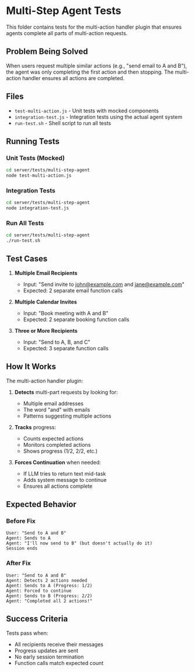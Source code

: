 # Multi-Step Agent Tests

This folder contains tests for the multi-action handler plugin that ensures agents complete all parts of multi-action requests.

## Problem Being Solved

When users request multiple similar actions (e.g., "send email to A and B"), the agent was only completing the first action and then stopping. The multi-action handler ensures all actions are completed.

## Files

- `test-multi-action.js` - Unit tests with mocked components
- `integration-test.js` - Integration tests using the actual agent system
- `run-test.sh` - Shell script to run all tests

## Running Tests

### Unit Tests (Mocked)
```bash
cd server/tests/multi-step-agent
node test-multi-action.js
```

### Integration Tests
```bash
cd server/tests/multi-step-agent
node integration-test.js
```

### Run All Tests
```bash
cd server/tests/multi-step-agent
./run-test.sh
```

## Test Cases

1. **Multiple Email Recipients**
   - Input: "Send invite to john@example.com and jane@example.com"
   - Expected: 2 separate email function calls

2. **Multiple Calendar Invites**
   - Input: "Book meeting with A and B"
   - Expected: 2 separate booking function calls

3. **Three or More Recipients**
   - Input: "Send to A, B, and C"
   - Expected: 3 separate function calls

## How It Works

The multi-action handler plugin:

1. **Detects** multi-part requests by looking for:
   - Multiple email addresses
   - The word "and" with emails
   - Patterns suggesting multiple actions

2. **Tracks** progress:
   - Counts expected actions
   - Monitors completed actions
   - Shows progress (1/2, 2/2, etc.)

3. **Forces Continuation** when needed:
   - If LLM tries to return text mid-task
   - Adds system message to continue
   - Ensures all actions complete

## Expected Behavior

### Before Fix
```
User: "Send to A and B"
Agent: Sends to A
Agent: "I'll now send to B" (but doesn't actually do it)
Session ends
```

### After Fix
```
User: "Send to A and B"
Agent: Detects 2 actions needed
Agent: Sends to A (Progress: 1/2)
Agent: Forced to continue
Agent: Sends to B (Progress: 2/2)
Agent: "Completed all 2 actions!"
```

## Success Criteria

Tests pass when:
- All recipients receive their messages
- Progress updates are sent
- No early session termination
- Function calls match expected count